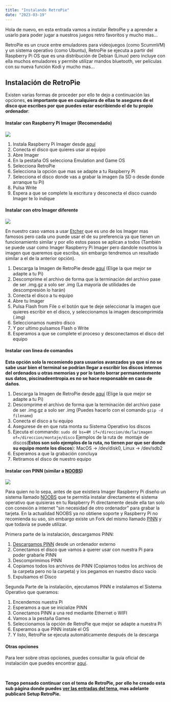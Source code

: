 ```yaml
---
title: "Instalando RetroPie"
date: "2023-03-19"
---
```


Hola de nuevo, en esta entrada vamos a instalar RetroPie y a aprender a usarlo para poder jugar a nuestros juegos retro favoritos y mucho mas...

RetroPie es un cruce entre emuladores para videojuegos (como ScummVM) y un sistema operativo (como Ubuntu), RetroPie se ejecuta a partir del Raspberry Pi OS que es una distribución de Debian (Linux) pero incluye con ella muchos emuladores y permite utilizar mandos bluetooth, ver películas con su nueva función Kodi y mucho mas...

## Instalación de RetroPie

Existen varias formas de proceder por ello te dejo a continuación las opciones, **es importante que en cualquiera de ellas te asegures de el disco que escribes por que puedes estar escribiendo el de tu propio ordenador**:

#### Instalar con Raspberry Pi Imager (Recomendado)

![](images/IMAGING-UTILITY-WRITE-e1679296832838-200x130.png)

1. Instala Raspberry Pi Imager desde [aquí](https://www.raspberrypi.com/software/raspberry-pi-desktop/)
2. Conecta el disco que quieres usar al equipo
3. Abre Imager
4. En la pestaña OS selecciona Emulation and Game OS
5. Selecciona RetroPie
6. Selecciona la opción que mas se adapte a tu Raspberry Pi
7. Selecciona el disco donde vas a grabar la imagen (la SD o desde donde arranque tu Pi)
8. Pulsa Write
9. Espera a que se complete la escritura y desconecta el disco cuando Imager te lo indique

#### Instalar con otro Imager diferente

![](images/Captura-de-pantalla-2023-03-20-a-las-8.21.58-e1679296966821-200x119.png)

En nuestro caso vamos a usar [Etcher](https://www.balena.io/etcher) que es uno de los Imager mas famosos pero cada uno puede usar el de su preferencia ya que tienen un funcionamiento similar y por ello estos pasos se aplican a todos (También se puede usar como Imager Raspberry Pi Imager pero dandole nosotros la imagen que queremos que escriba, sin embargo tendremos un resultado similar a el de la anterior opción).

1. Descarga la Imagen de RetroPie desde [aquí](https://retropie.org.uk/download/) (Elige la que mejor se adapte a tu Pi)
2. Descomprime el archivo de forma que la terminación del archivo pase de ser .img.gz a solo ser .img (La mayoría de utilidades de descompresión lo harán)
3. Conecta el disco a tu equipo
4. Abre tu Imager
5. Pulsa Flash from File o el botón que te deje seleccionar la imagen que quieres escribir en el disco, y seleccionamos la imagen descomprimida (.img)
6. Seleccionamos nuestro disco
7. Y por ultimo pulsamos Flash o Write
8. Esperamos a que se complete el proceso y desconectamos el disco del equipo

#### Instalar con linea de comandos

**Esta opción solo la recomiendo para usuarios avanzados ya que si no se sabe usar bien el terminal se podrían llegar a escribir los discos internos del ordenados u otras memorias y por lo tanto borrar permanentemente sus datos, piscinadeentropia.es no se hace responsable en caso de daños**.

1. Descarga la Imagen de RetroPie desde [aquí](https://retropie.org.uk/download/) (Elige la que mejor se adapte a tu Pi)
2. Descomprime el archivo de forma que la terminación del archivo pase de ser .img.gz a solo ser .img (Puedes hacerlo con el comando `gzip -d filename`)
3. Conecta el disco a tu equipo
4. Asegurese de en que ruta monta su Sistema Operativo los discos
5. Ejecuta el commando: `sudo dd bs=4M if=/direccion/de/la/imagen of=/direccion/montaje/disco` Ejemplos de la ruta de  montaje de discos(**Estos son solo ejemplos de la ruta, no tienen por que ser donde su equipo monte los discos**): MacOS -> /dev/disk0, Linux -> /dev/sdb2
6. Esperamos a que la grabación concluya
7. Retiramos el disco de nuestro equipo

#### Instalar con PINN (similar a [NOOBS](https://github.com/raspberrypi/noobs))

![](images/pinn_advanced-e1679298413883-200x158.jpeg)

Para quien no lo sepa, antes de que existiera Imager Raspberry Pi diseño un sistema llamado [NOOBS](https://github.com/raspberrypi/noobs) que te permitía instalar directamente el sistema operativo que quisieras en tu Raspberry Pi directamente desde ella tan solo con conexión a internet "sin necesidad de otro ordenador" para grabar la tarjeta. En la actualidad NOOBS ya no obtiene soporte y Raspberry Pi no recomienda su uso, sin embargo existe un Fork del mismo llamado [PINN](https://github.com/procount/pinn) y que todavía se puede utilizar.

Primera parte de la instalación, descargamos PINN:

1. [Descargamos PINN](https://sourceforge.net/projects/pinn/files/pinn-lite.zip/download) desde un ordenador externo
2. Conectamos el disco que vamos a querer usar con nuestra Pi para poder grabarle PINN
3. Descomprimimos PINN
4. Copiamos todos los archivos de PINN (Copiamos todos los archivos de la carpeta pero no la carpeta) y los pegamos en nuestro disco vacío
5. Expulsamos el Disco

Segunda Parte de la instalación, ejecutamos PINN e instalamos el Sistema Operativo que queramos:

1. Encendemos nuestra Pi
2. Esperamos a que se inicialize PINN
3. Conectamos PINN a una red mediante Ethernet o WIFI
4. Vamos a la pestaña Games
5. Seleccionamos la opción de RetroPie que mejor se adapte a nuestra Pi
6. Esperamos a que PINN instale el OS
7. Y listo, RetroPie se ejecuta automáticamente después de la descarga

#### Otras opciones

Para leer sobre otras opciones, puedes consultar la guía oficial de instalación que puedes encontrar [aquí](https://retropie.org.uk/docs/First-Installation/).

 

**Tengo pensado continuar con el tema de RetroPie, por ello he creado esta sub página donde puedes [ver las entradas del tema](https://piscinadeentropia.es/raspberry/juguemos-con-retropie/), mas adelante publicaré Setup RetroPie.**
